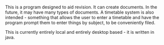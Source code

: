 This is a program designed to aid revision. It can create documents. In the future, it may have many types of documents.
A timetable system is also intended - something that allows the user to enter a timetable and have the program prompt them to enter things by subject, to be conveniently filed.

This is currently entirely local and entirely desktop based - it is written in java.
